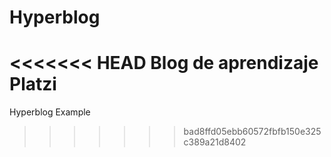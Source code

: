 # Hyperblog
<<<<<<< HEAD
Blog de aprendizaje Platzi
=======
Hyperblog Example
>>>>>>> bad8ffd05ebb60572fbfb150e325c389a21d8402

